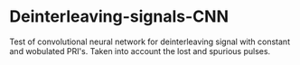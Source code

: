 # Deinterleaving-signals-CNN
Test of convolutional neural network for deinterleaving signal with constant and wobulated PRI's. Taken into account the lost and spurious pulses.

